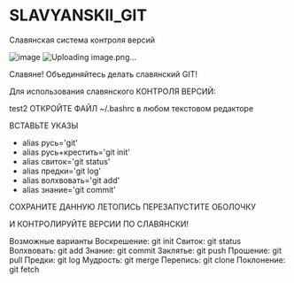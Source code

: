 # SLAVYANSKII_GIT
Славянская система контроля версий


![image](https://github.com/sammorozov/SLAVYANSKII_GIT/assets/109150200/9730db65-4e0c-44ba-aca9-4a07e1aa168f)
![Uploading image.png…]()

Славяне! Объединяйтесь делать славянский GIT!



Для использования славянского КОНТРОЛЯ ВЕРСИЙ:

test2
ОТКРОЙТЕ ФАЙЛ ~/.bashrc в любом текстовом редакторе

ВСТАВЬТЕ УКАЗЫ

- alias русь='git'
- alias русь+крестить='git init'
- alias свиток='git status'
- alias предки='git log'
- alias волхвовать='git add'
- alias знание='git commit'

СОХРАНИТЕ ДАННУЮ ЛЕТОПИСЬ
ПЕРЕЗАПУСТИТЕ ОБОЛОЧКУ

И КОНТРОЛИРУЙТЕ ВЕРСИИ ПО СЛАВЯНСКИ!

Возможные варианты
Воскрешение: git init
    Свиток: git status
    Волхвовать: git add
    Знание: git commit
    Заклятье: git push
    Прошение: git pull
    Предки: git log
    Мудрость: git merge
    Перепись: git clone
    Поклонение: git fetch
